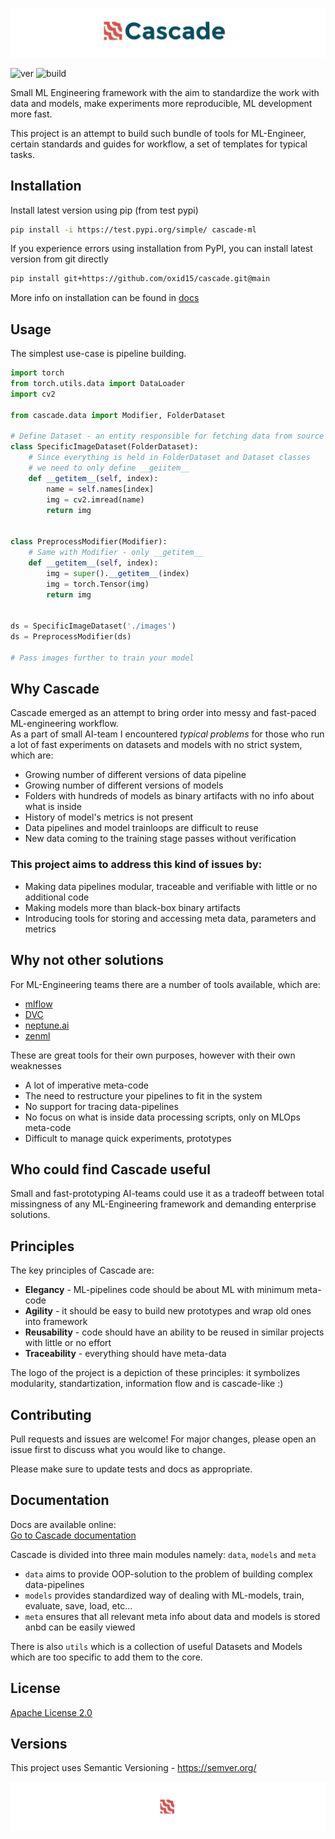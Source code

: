 ![header](cascade/docs/imgs/header.png)

![ver](https://img.shields.io/github/v/release/oxid15/cascade?style=plastic)
![build](https://github.com/oxid15/cascade/actions/workflows/python-package.yml/badge.svg)

Small ML Engineering framework with the aim to standardize the work with data and models, make experiments more reproducible, ML development more fast.  
  
This project is an attempt to build such bundle of tools for ML-Engineer, certain standards and guides for 
workflow, a set of templates for typical tasks.

## Installation

Install latest version using pip (from test pypi)
```bash
pip install -i https://test.pypi.org/simple/ cascade-ml
```
If you experience errors using installation from PyPI, you can install latest version from git directly  
```bash
pip install git+https://github.com/oxid15/cascade.git@main
```
More info on installation can be found in [docs](https://oxid15.github.io/cascade/quickstart.html#installation)



## Usage
The simplest use-case is pipeline building.

```python
import torch
from torch.utils.data import DataLoader
import cv2

from cascade.data import Modifier, FolderDataset

# Define Dataset - an entity responsible for fetching data from source
class SpecificImageDataset(FolderDataset):
    # Since everything is held in FolderDataset and Dataset classes
    # we need to only define __geiitem__
    def __getitem__(self, index):
        name = self.names[index]
        img = cv2.imread(name)
        return img


class PreprocessModifier(Modifier):
    # Same with Modifier - only __getitem__
    def __getitem__(self, index):
        img = super().__getitem__(index)
        img = torch.Tensor(img)
        return img


ds = SpecificImageDataset('./images')
ds = PreprocessModifier(ds)

# Pass images further to train your model
``` 
## Why Cascade

Cascade emerged as an attempt to bring order into messy and fast-paced ML-engineering workflow.  
As a part of small AI-team I encountered *typical problems* for those who run a lot of fast experiments on datasets and models with no strict system, which are:
 * Growing number of different versions of data pipeline
 * Growing number of different versions of models
 * Folders with hundreds of models as binary artifacts with no info about what is inside
 * History of model's metrics is not present
 * Data pipelines and model trainloops are difficult to reuse
 * New data coming to the training stage passes without verification 

### This project aims to address this kind of issues by:
 * Making data pipelines modular, traceable and verifiable with little or no additional code
 * Making models more than black-box binary artifacts
 * Introducing tools for storing and accessing meta data, parameters and metrics

## Why not other solutions
For ML-Engineering teams there are a number of tools available, which are:
 * [mlflow](https://mlflow.org/)
 * [DVC](https://dvc.org/)
 * [neptune.ai](https://neptune.ai/)
 * [zenml](https://github.com/zenml-io/zenml)
  
These are great tools for their own purposes, however with their own weaknesses
 * A lot of imperative meta-code
 * The need to restructure your pipelines to fit in the system
 * No support for tracing data-pipelines
 * No focus on what is inside data processing scripts, only on MLOps meta-code
 * Difficult to manage quick experiments, prototypes

## Who could find Cascade useful
Small and fast-prototyping AI-teams could use it as a tradeoff between total missingness of any ML-Engineering framework and demanding enterprise solutions.

## Principles
The key principles of Cascade are:
 * **Elegancy** - ML-pipelines code should be about ML with minimum meta-code
 * **Agility** - it should be easy to build new prototypes and wrap old ones into framework
 * **Reusability** - code should have an ability to be reused in similar projects with little or no effort
 * **Traceability** - everything should have meta-data

The logo of the project is a depiction of these principles: it symbolizes modularity, standartization, information flow and is cascade-like :)

## Contributing
Pull requests and issues are welcome! For major changes, please open an issue first to discuss what you would like to change.

Please make sure to update tests and docs as appropriate.

## Documentation
Docs are available online:  
[Go to Cascade documentation](https://oxid15.github.io/cascade/)

Cascade is divided into three main modules namely: `data`, `models` and `meta`  

- `data` aims to provide OOP-solution to the problem of building complex data-pipelines
- `models` provides standardized way of dealing with ML-models, train, evaluate, save, load, etc...
- `meta` ensures that all relevant meta info about data and models is stored anbd can be easily viewed

There is also `utils` which is a collection of useful Datasets and Models which are too specific to add them to the core.

## License
[Apache License 2.0](https://choosealicense.com/licenses/apache-2.0/) 

## Versions

This project uses Semantic Versioning - https://semver.org/

![footer](cascade/docs/imgs/footer.png)
